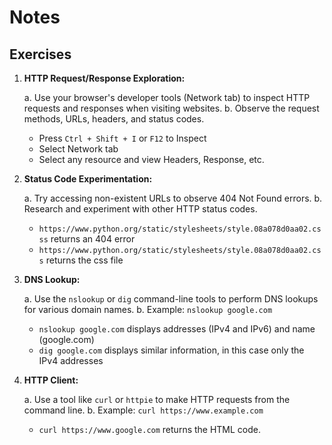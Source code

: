 # Notes

## Exercises

1. **HTTP Request/Response Exploration:**

   a. Use your browser's developer tools (Network tab) to inspect HTTP requests and responses when visiting websites.
   b. Observe the request methods, URLs, headers, and status codes.

   - Press `Ctrl + Shift + I` or `F12` to Inspect
   - Select Network tab
   - Select any resource and view Headers, Response, etc.

2. **Status Code Experimentation:**

   a. Try accessing non-existent URLs to observe 404 Not Found errors.
   b. Research and experiment with other HTTP status codes.

   - `https://www.python.org/static/stylesheets/style.08a078d0aa02.csss` returns an 404 error
   - `https://www.python.org/static/stylesheets/style.08a078d0aa02.css` returns the css file

3. **DNS Lookup:**

   a. Use the `nslookup` or `dig` command-line tools to perform DNS lookups for various domain names.
   b. Example: `nslookup google.com`

   - `nslookup google.com` displays addresses (IPv4 and IPv6) and name (google.com)
   - `dig google.com` displays similar information, in this case only the IPv4 addresses

4. **HTTP Client:**

   a. Use a tool like `curl` or `httpie` to make HTTP requests from the command line.
   b. Example: `curl https://www.example.com`

   - `curl https://www.google.com` returns the HTML code.
